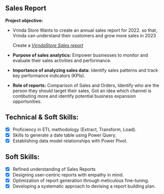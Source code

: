 ## Sales Report

 **Project objective:**
- Vrinda Store Wants to create an annual sales report for 2022. so that, Vrinda can understand their customers and grow more sales in 2023

     Create a _[VirndaStore Sales report](https://github.com/AbhishekPurbey02/Vrinda-Store-Sales-Analytics/blob/main/Virnda%20Store%20Sales%20Report.pdf)_ 

- **Purpose of sales analytics:** Empower businesses to monitor and evaluate their sales activities and performance.

- **Importance of analyzing sales data:** Identify sales patterns and track key performance indicators (KPIs).

- **Role of reports:** Comparison of Sales and Orders, Identify who are the person they should target their sales, Got an idea which channel is contibuting more and identify potential business expansion opportunities.

## Technical & Soft Skills:
- [x]	Proficiency in ETL methodology (Extract, Transform, Load).
- [x]	Skills to generate a date table using Power Query.
- [x]	Establishing data model relationships with Power Pivot.

## Soft Skills:
- [x]	Refined understanding of Sales Reports
- [x]	Designing user-centric reports with empathy in mind.
- [x]	Optimization of report generation through meticulous fine-tuning.
- [x]	Developing a systematic approach to devising a report building plan.
